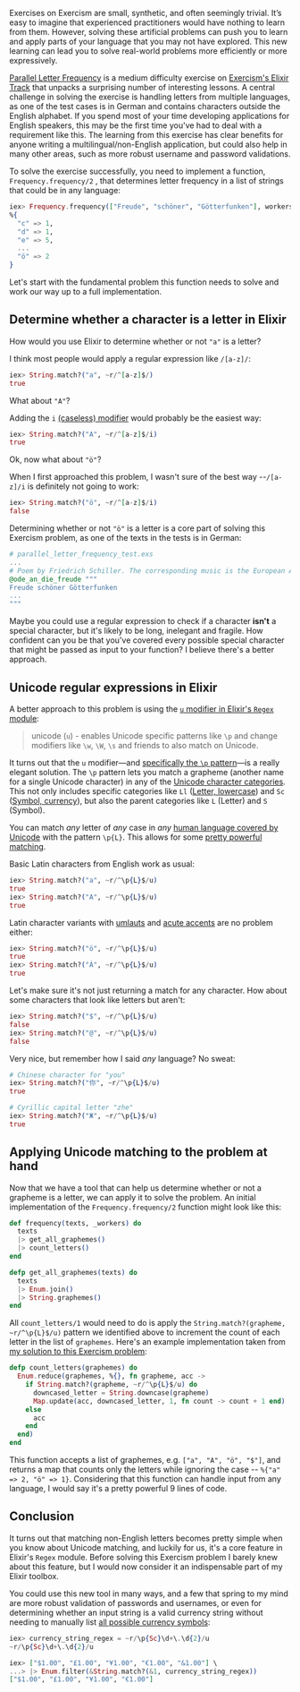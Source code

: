 Exercises on Exercism are small, synthetic, and often seemingly trivial. It’s easy to imagine that experienced practitioners would have nothing to learn from them. However, solving these artificial problems can push you to learn and apply parts of your language that you may not have explored. This new learning can lead you to solve real-world problems more efficiently or more expressively.

[Parallel Letter Frequency](https://exercism.io/tracks/elixir/exercises/parallel-letter-frequency) is a medium difficulty exercise on [Exercism's Elixir Track](https://exercism.io/tracks/elixir) that unpacks a surprising number of interesting lessons. A central challenge in solving the exercise is handling letters from multiple languages, as one of the test cases is in German and contains characters outside the English alphabet. If you spend most of your time developing applications for English speakers, this may be the first time you've had to deal with a requirement like this. The learning from this exercise has clear benefits for anyone writing a multilingual/non-English application, but could also help in many other areas, such as more robust username and password validations.

To solve the exercise successfully, you need to implement a function, `Frequency.frequency/2` , that determines letter frequency in a list of strings that could be in any language:

```elixir
iex> Frequency.frequency(["Freude", "schöner", "Götterfunken"], workers)
%{
  "c" => 1, 
  "d" => 1, 
  "e" => 5, 
  ...
  "ö" => 2
}
```

Let's start with the fundamental problem this function needs to solve and work our way up to a full implementation.

## Determine whether a character is a letter in Elixir

How would you use Elixir to determine whether or not `"a"` is a letter? 

I think most people would apply a regular expression like `/[a-z]/`:

```elixir
iex> String.match?("a", ~r/^[a-z]$/)
true
```

What about `"A"`? 

Adding the `i` [(caseless) modifier](https://hexdocs.pm/elixir/Regex.html#module-modifiers) would probably be the easiest way:

```elixir
iex> String.match?("A", ~r/^[a-z]$/i)
true
```

Ok, now what about `"ö"`? 

When I first approached this problem, I wasn't sure of the best way --`/[a-z]/i` is definitely not going to work:

```elixir
iex> String.match?("ö", ~r/^[a-z]$/i)
false
```

Determining whether or not `"ö"` is a letter is a core part of solving this Exercism problem, as one of the texts in the tests is in German:

```elixir
# parallel_letter_frequency_test.exs
...
# Poem by Friedrich Schiller. The corresponding music is the European Anthem.
@ode_an_die_freude """
Freude schöner Götterfunken
...
"""
```

Maybe you could use a regular expression to check if a character **isn't** a special character, but it's likely to be long, inelegant and fragile. How confident can you be that you've covered every possible special character that might be passed as input to your function? I believe there's a better approach.

## Unicode regular expressions in Elixir

A better approach to this problem is using the [`u` modifier in Elixir's `Regex` module](https://hexdocs.pm/elixir/Regex.html):

> unicode (`u`) - enables Unicode specific patterns like `\p` and change modifiers like `\w`, `\W`, `\s` and friends to also match on Unicode.

It turns out that the `u` modifier—and [specifically the `\p` pattern](https://www.regular-expressions.info/unicode.html)—is a really elegant solution. The `\p` pattern lets you match a grapheme (another name for a single Unicode character) in any of the [Unicode character categories](https://en.wikipedia.org/wiki/Unicode_character_property#General_Category). This not only includes specific categories like `Ll` ([Letter, lowercase](https://www.compart.com/en/unicode/category/Ll)) and `Sc` ([Symbol, currency](https://www.compart.com/en/unicode/category/Sc)), but also the parent categories like `L` (Letter) and `S` (Symbol).

You can match _any_ letter  of _any_ case in _any_ [human language covered by Unicode](https://www.unicode.org/faq/basic_q.html) with the pattern `\p{L}`. This allows for some [pretty powerful matching](https://www.toptechskills.com/elixir-phoenix-tutorials-courses/how-to-match-any-unicode-letter-with-regex-elixir/#more-cool-stuff-you-can-match-with-unicode).

Basic Latin characters from English work as usual:

```elixir
iex> String.match?("a", ~r/^\p{L}$/u)
true
iex> String.match?("A", ~r/^\p{L}$/u)
true
```

Latin character variants with [umlauts](https://en.wikipedia.org/wiki/Umlaut_(linguistics)) and [acute accents](https://en.wikipedia.org/wiki/Acute_accent) are no problem either:

```elixir
iex> String.match?("ö", ~r/^\p{L}$/u)
true
iex> String.match?("Á", ~r/^\p{L}$/u)
true
```

Let's make sure it's not just returning a match for any character. How about some characters that look like letters but aren't:

```elixir
iex> String.match?("$", ~r/^\p{L}$/u)
false
iex> String.match?("@", ~r/^\p{L}$/u)
false
```

Very nice, but remember how I said _any_ language? No sweat:

```elixir
# Chinese character for "you"
iex> String.match?("你", ~r/^\p{L}$/u)
true

# Cyrillic capital letter "zhe"
iex> String.match?("Ж", ~r/^\p{L}$/u)
true
```

## Applying Unicode matching to the problem at hand

Now that we have a tool that can help us determine whether or not a grapheme is a letter, we can apply it to solve the problem. An initial implementation of the `Frequency.frequency/2` function might look like this:

```elixir
def frequency(texts, _workers) do
  texts
  |> get_all_graphemes()
  |> count_letters()
end

defp get_all_graphemes(texts) do
  texts
  |> Enum.join()
  |> String.graphemes()
end
```

All `count_letters/1` would need to do is apply the `String.match?(grapheme, ~r/^\p{L}$/u)` pattern we identified above to increment the count of each letter in the list of `graphemes`. Here's an example implementation taken from [my solution to this Exercism problem](https://exercism.io/tracks/elixir/exercises/parallel-letter-frequency/solutions/cc80004beded4749bce81b5dc0820952):

```elixir
defp count_letters(graphemes) do
  Enum.reduce(graphemes, %{}, fn grapheme, acc ->
    if String.match?(grapheme, ~r/^\p{L}$/u) do
      downcased_letter = String.downcase(grapheme)
      Map.update(acc, downcased_letter, 1, fn count -> count + 1 end)
    else
      acc
    end
  end)
end
```

This function accepts a list of graphemes, e.g. `["a", "A", "ö", "$"]`, and returns a map that counts only the letters while ignoring the case -- `%{"a" => 2, "ö" => 1}`. Considering that this function can handle input from any language, I would say it's a pretty powerful 9 lines of code. 

## Conclusion

It turns out that matching non-English letters becomes pretty simple when you know about Unicode matching, and luckily for us, it's a core feature in Elixir's `Regex` module. Before solving this Exercism problem I barely knew about this feature, but I would now consider it an indispensable part of my Elixir toolbox.

You could use this new tool in many ways, and a few that spring to my mind are more robust validation of passwords and usernames, or even for determining whether an input string is a valid currency string without needing to manually list [all possible currency symbols](https://www.compart.com/en/unicode/category/Sc):

```elixir
iex> currency_string_regex = ~r/\p{Sc}\d+\.\d{2}/u
~r/\p{Sc}\d+\.\d{2}/u

iex> ["$1.00", "£1.00", "¥1.00", "€1.00", "&1.00"] \
...> |> Enum.filter(&String.match?(&1, currency_string_regex))
["$1.00", "£1.00", "¥1.00", "€1.00"]
```
